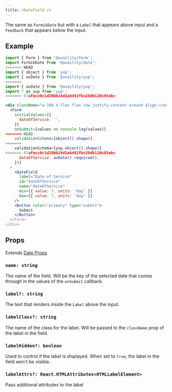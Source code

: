```yaml
---
title: <DateField />
---
```


The same as `FormikDate` but with a `Label` that appears above input and a `Feedback` that appears below the input.

## Example

```jsx live=true viewCode=true
import { Form } from '@availity/form';
import FormikDate from '@availity/date';
<<<<<<< HEAD
import { object } from 'yup';
import { avDate } from '@availity/yup';
=======
import { avDate } from '@availity/yup';
import * as yup from 'yup';
>>>>>>> 07afecc0c1d28bb24d1a4492fbc28db120c85ebc

<div className="w-100 d-flex flex-row justify-content-around align-items-center">
  <Form
    initialValues={{
      dateOfService: '',
    }}
    onSubmit={values => console.log(values)}
<<<<<<< HEAD
    validationSchema={object().shape({
=======
    validationSchema={yup.object().shape({
>>>>>>> 07afecc0c1d28bb24d1a4492fbc28db120c85ebc
      dateOfService: avDate().required(),
    })}
  >
    <DateField
      label="Date of Service"
      id="dateOfService"
      name="dateOfService"
      min={{ value: 7, units: 'day' }}
      max={{ value: 7, units: 'day' }}
    />
    <Button color="primary" type="submit">
      Submit
    </Button>
  </Form>
</div>
```

## Props

Extends [Date Props](/form/date/components/date/#props).

### `name: string`

The name of the field. Will be the key of the selected date that comes through in the values of the `onSubmit` callback.

### `label?: string`

The text that renders inside the `Label` above the input.

### `labelClass?: string`

The name of the class for the label. Will be passed to the `className` prop of the label in the field.

### `labelHidden?: boolean`

Used to control if the label is displayed. When set to `true`, the label in the field won't be visible.

### `labelAttrs?: React.HTMLAttributes<HTMLLabelElement>`

Pass additional attributes to the label
